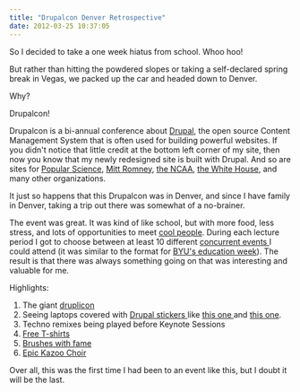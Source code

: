 ```yaml
---
title: "Drupalcon Denver Retrospective"
date: 2012-03-25 10:37:05
---
```


So I decided to take a one week hiatus from school. Whoo hoo!

But rather than hitting the powdered slopes or taking a self-declared spring break in Vegas, we packed up the car and headed down to Denver.

Why?

Drupalcon!

Drupalcon is a bi-annual conference about <a href="http://drupal.org" target="_blank" rel="noopener noreferrer" title="Drupal.org">Drupal</a>, the open source Content Management System that is often used for building powerful websites. If you didn't notice that little credit at the bottom left corner of my site, then now you know that my newly redesigned site is built with Drupal. And so are sites for <a href="http://www.popsci.com" target="_blank" rel="noopener noreferrer" title="popsci.com">Popular Science</a>, <a href="http://www.mittromney.com/" target="_blank" rel="noopener noreferrer" title="mittromney.com">Mitt Romney</a>, <a href="http://www.ncaa.com" target="_blank" rel="noopener noreferrer" title="ncaa.com">the NCAA</a>, <a href="http://www.whitehouse.gov/" target="_blank" rel="noopener noreferrer" title="whitehouse.gov">the White House</a>, and many other organizations.

It just so happens that this Drupalcon was in Denver, and since I have family in Denver, taking a trip out there was somewhat of a no-brainer.

The event was great. It was kind of like school, but with more food, less stress, and lots of opportunities to meet <a href="https://twitter.com/BryanEBraun/status/182265184411328512" target="_blank" rel="noopener noreferrer">cool people</a>. During each lecture period I got to choose between at least 10 different <a href="http://denver2012.drupal.org/program/schedule" target="_blank" rel="noopener noreferrer" title="Drupalcon Denver Schedule">concurrent events </a>I could attend (it was similar to the format for [BYU's education week][1]). The result is that there was always something going on that was interesting and valuable for me.

 [1]: http://ce.byu.edu/edweek/

Highlights:

1.  The giant <a href="http://www.flickr.com/photos/macetaria/6861077734/lightbox/" target="_blank" rel="noopener noreferrer">druplicon</a>
2.  Seeing laptops covered with <a href="http://buytaert.net/album/drupalcamp-paris-2008/drupal-stickers" target="_blank" rel="noopener noreferrer" title="Drupal Stickers on Laptops">Drupal stickers </a>like <a href="https://encrypted-tbn2.google.com/images?q=tbn:ANd9GcQpyRuGGGfT00sNvl22KWRpdPkGchVi3LxlRdyZ94Z5HV4Ctl-R" target="_blank" rel="noopener noreferrer">this one </a>and <a href="http://www.flickr.com/photos/mortendk/4907809418/" target="_blank" rel="noopener noreferrer">this one</a>.
3.  Techno remixes being played before Keynote Sessions
4.  <a href="https://twitter.com/geekgirlweb/status/181948431051407362" target="_blank" rel="noopener noreferrer" title="Collecting Free T-shirts Like Pokemon">Free T-shirts</a>
5.  <a href="http://www.flickr.com/photos/matthewsaunders/6865222082/in/photostream/lightbox/" target="_blank" rel="noopener noreferrer" title="Can you see me?">Brushes with fame</a>
6.  <a href="https://twitter.com/webchick/status/182947149355560961" target="_blank" rel="noopener noreferrer">Epic Kazoo Choir</a>

Over all, this was the first time I had been to an event like this, but I doubt it will be the last.

